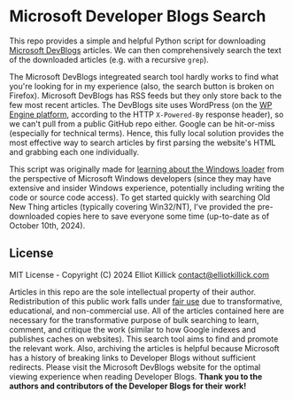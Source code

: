 # Microsoft Developer Blogs Search

This repo provides a simple and helpful Python script for downloading [Microsoft DevBlogs](https://devblogs.microsoft.com) articles. We can then comprehensively search the text of the downloaded articles (e.g. with a recursive `grep`).

The Microsoft DevBlogs integreated search tool hardly works to find what you're looking for in my experience (also, the search button is broken on Firefox). Microsoft DevBlogs has RSS feeds but they only store back to the few most recent articles. The DevBlogs site uses WordPress (on the [WP Engine platform](https://wpengine.com), according to the HTTP `X-Powered-By` response header), so we can't pull from a public GitHub repo either. Google can be hit-or-miss (especially for technical terms). Hence, this fully local solution provides the most effective way to search articles by first parsing the website's HTML and grabbing each one individually.

This script was originally made for [learning about the Windows loader](https://github.com/ElliotKillick/windows-vs-linux-loader-architecture/tree/main/windows/ms-devblogs-search) from the perspective of Microsoft Windows developers (since they may have extensive and insider Windows experience, potentially including writing the code or source code access). To get started quickly with searching Old New Thing articles (typically covering Win32/NT), I've provided the pre-downloaded copies here to save everyone some time (up-to-date as of October 10th, 2024).

## License

MIT License - Copyright (C) 2024 Elliot Killick <contact@elliotkillick.com>

Articles in this repo are the sole intellectual property of their author. Redistribution of this public work falls under [fair use](https://copyright.psu.edu/copyright-basics/fair-use/) due to transformative, educational, and non-commercial use. All of the articles contained here are necessary for the transformative purpose of bulk searching to learn, comment, and critique the work (similar to how Google indexes and publishes caches on websites). This search tool aims to find and promote the relevant work. Also, archiving the articles is helpful because Microsoft has a history of breaking links to Developer Blogs without sufficient redirects. Please visit the Microsoft DevBlogs website for the optimal viewing experience when reading Developer Blogs. **Thank you to the authors and contributors of the Developer Blogs for their work!**
